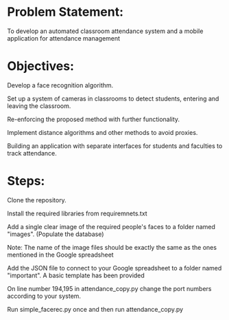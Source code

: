 # Problem Statement:
To develop an automated classroom attendance system and a mobile application for attendance management

# Objectives:
Develop a face recognition algorithm.

Set up a system of cameras in classrooms to detect students, entering and leaving the classroom.

Re-enforcing the proposed method with further functionality.

Implement distance algorithms and other methods to avoid proxies.

Building an application with separate interfaces for students and faculties to track attendance.

# Steps:

Clone the repository.

Install the required libraries from requiremnets.txt

Add a single clear image of the required people's faces to a folder named "images". (Populate the database)

Note: The name of the image files should be exactly the same as the ones mentioned in the Google spreadsheet

Add the JSON file to connect to your Google spreadsheet to a folder named "important". A basic template has been provided

On line number 194,195 in attendance_copy.py change the port numbers according to your system.

Run simple_facerec.py once and then run attendance_copy.py
